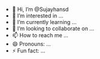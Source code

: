- 👋 Hi, I’m @Sujayhansd
- 👀 I’m interested in ...
- 🌱 I’m currently learning ...
- 💞️ I’m looking to collaborate on ...
- 📫 How to reach me ...
- 😄 Pronouns: ...
- ⚡ Fun fact: ...

<!---
Sujayhansd/Sujayhansd is a ✨ special ✨ repository because its `README.md` (this file) appears on your GitHub profile.
You can click the Preview link to take a look at your changes.
--->
